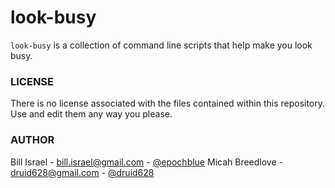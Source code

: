look-busy
=========

`look-busy` is a collection of command line scripts that help make you look busy.

### LICENSE

There is no license associated with the files contained within this repository. Use and edit them any way you please.

### AUTHOR

Bill Israel     - [bill.israel@gmail.com](mailto:bill.israel@gmail.com) - [@epochblue](http://twitter.com/epochblue)
Micah Breedlove - [druid628@gmail.com](mailto:druid628@gmail.com)       - [@druid628](http://twitter.com/druid628)
